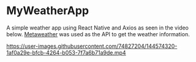 # MyWeatherApp
A simple weather app using React Native and Axios as seen in the video below. [Metaweather](https://www.metaweather.com/api/) was used as the API to get the weather information.


https://user-images.githubusercontent.com/74827204/144574320-1af0a29e-bfcb-4264-b053-7f7a6b71a9de.mp4


